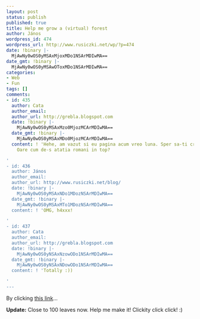 ```yaml
---
layout: post
status: publish
published: true
title: Help me grow a (virtual) forest
author: János
wordpress_id: 474
wordpress_url: http://www.rusiczki.net/wp/?p=474
date: !binary |-
  MjAwNy0wOS0yMSAxMjoxMDo1NSArMDIwMA==
date_gmt: !binary |-
  MjAwNy0wOS0yMSAwOToxMDo1NSArMDIwMA==
categories:
- Web
- Fun
tags: []
comments:
- id: 435
  author: Cata
  author_email: 
  author_url: http://grebla.blogspot.com
  date: !binary |-
    MjAwNy0wOS0yMSAxMzo0MjozMCArMDIwMA==
  date_gmt: !binary |-
    MjAwNy0wOS0yMSAxMDo0MjozMCArMDIwMA==
  content: ! 'Hehe, am vazut si eu pagina acum vreo luna. Sper sa-ti creasca (padurea)!
    Oare cum de-s atatia romani in top?

'
- id: 436
  author: János
  author_email: 
  author_url: http://www.rusiczki.net/blog/
  date: !binary |-
    MjAwNy0wOS0yMSAxNDo1MDozNSArMDIwMA==
  date_gmt: !binary |-
    MjAwNy0wOS0yMSAxMTo1MDozNSArMDIwMA==
  content: ! 'OMG, h4xxx!

'
- id: 437
  author: Cata
  author_email: 
  author_url: http://grebla.blogspot.com
  date: !binary |-
    MjAwNy0wOS0yNSAxNzowODo1NSArMDIwMA==
  date_gmt: !binary |-
    MjAwNy0wOS0yNSAxNDowODo1NSArMDIwMA==
  content: ! 'Totally :))

'
---
```

<p>By clicking <a href="http://kitsched.act4trees.com/">this link</a>...</p>
<p><strong>Update:</strong> Close to 100 leaves now. Help me make it! Clickity click click! :)</p>
